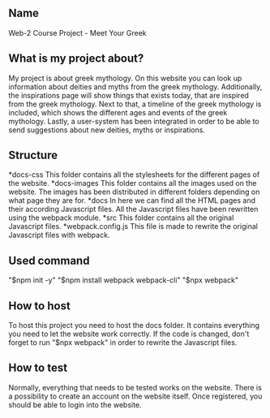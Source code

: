 ## Name
Web-2 Course Project - Meet Your Greek


## What is my project about?
My project is about greek mythology. On this website you can look up information about deities and myths from the greek mythology.
Additionally, the inspirations page will show things that exists today, that are inspired from the greek mythology. Next to that,
a timeline of the greek mythology is included, which shows the different ages and events of the greek mythology.
Lastly, a user-system has been integrated in order to be able to send suggestions about new deities, myths or inspirations.

## Structure
*docs-css
 This folder contains all the stylesheets for the different pages of the website.
*docs-images
 This folder contains all the images used on the website. The images has been distributed in different folders depending on what page they are for.
*docs
 In here we can find all the HTML pages and their according Javascript files. All the Javascript files have been rewritten using the webpack module.
*src
 This folder contains all the original Javascript files.
*webpack.config.js
 This file is made to rewrite the original Javascript files with webpack.


## Used command
"$npm init -y"
"$npm install webpack webpack-cli"
"$npx webpack"


## How to host
To host this project you need to host the docs folder. It contains everything you need to let the website work correctly. 
If the code is changed, don't forget to run "$npx webpack" in order to rewrite the Javascript files.


## How to test
Normally, everything that needs to be tested works on the website.
There is a possibility to create an account on the website itself. 
Once registered, you should be able to login into the website.


